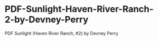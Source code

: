 # PDF-Sunlight-Haven-River-Ranch-2-by-Devney-Perry
PDF Sunlight (Haven River Ranch, #2) by Devney Perry
